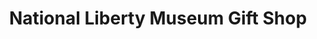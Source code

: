 ---
title: "National Liberty Museum Gift Shop"
url: /philadelphia/national-liberty-museum-gift-shop/
shop: Andenken
---